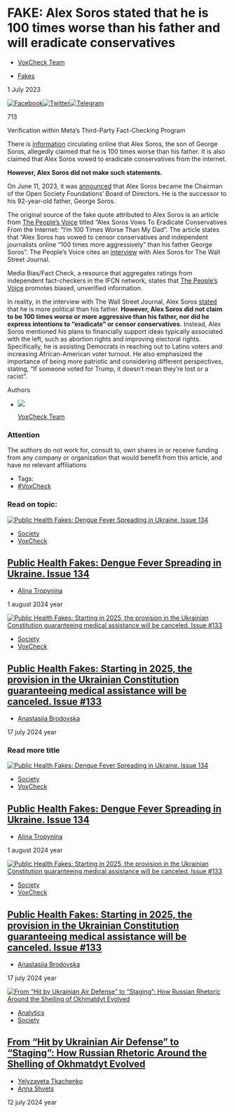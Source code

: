 FAKE: Alex Soros stated that he is 100 times worse than his father and will eradicate conservatives
===================================================================================================

*   [VoxCheck Team](https://voxukraine.org/en/authors/voxcheck-team)

*   [Fakes](https://voxukraine.org/en/category/voxukraine-informs)

1 July 2023

[![Facebook](//voxukraine.org/wp-content/uploads/2020/08/facebook.svg)](/#facebook "Facebook")[![Twitter](//voxukraine.org/wp-content/uploads/2020/08/twitter.svg)](/#twitter "Twitter")[![Telegram](//voxukraine.org/wp-content/uploads/2020/08/telegram.svg)](/#telegram "Telegram")

713

Verification within Meta’s Third-Party Fact-Checking Program

There is [information](https://www.discred.ru/2023/06/14/ya-v-sto-raz-huzhe-papy-naslednik-sorosa-vyhodit-iz-teni/) circulating online that Alex Soros, the son of George Soros, allegedly claimed that he is 100 times worse than his father. It is also claimed that Alex Soros vowed to eradicate conservatives from the internet.

**However, Alex Soros did not make such statements.**

On June 11, 2023, it was [announced](https://www.wsj.com/articles/george-soros-heir-son-alexander-soros-e3c4ca13) that Alex Soros became the Chairman of the Open Society Foundations’ Board of Directors. He is the successor to his 92-year-old father, George Soros.

The original source of the fake quote attributed to Alex Soros is an article from [The People’s Voice](https://thepeoplesvoice.tv/alex-soros-vows-to-eradicate-conservatives-from-the-internet-im-100-times-worse-than-my-dad/) titled “Alex Soros Vows To Eradicate Conservatives From the Internet: “I’m 100 Times Worse Than My Dad”. The article states that “Alex Soros has vowed to censor conservatives and independent journalists online “100 times more aggressively” than his father George Soros”. The People’s Voice cites an [interview](https://www.wsj.com/articles/george-soros-heir-son-alexander-soros-e3c4ca13) with Alex Soros for The Wall Street Journal.

Media Bias/Fact Check, a resource that aggregates ratings from independent fact-checkers in the IFCN network, states that [The People’s Voice](https://mediabiasfactcheck.com/news-punch/) promotes biased, unverified information.

In reality, in the interview with The Wall Street Journal, Alex Soros [stated](https://www.wsj.com/articles/george-soros-heir-son-alexander-soros-e3c4ca13) that he is more political than his father. **However, Alex Soros did not claim to be 100 times worse or more aggressive than his father, nor did he express intentions to “eradicate” or censor conservatives.** Instead, Alex Soros mentioned his plans to financially support ideas typically associated with the left, such as abortion rights and improving electoral rights. Specifically, he is assisting Democrats in reaching out to Latino voters and increasing African-American voter turnout. He also emphasized the importance of being more patriotic and considering different perspectives, stating, “If someone voted for Trump, it doesn’t mean they’re lost or a racist”.

Authors

*   ![](https://voxukraine.org/wp-content/uploads/2022/02/voxcheck.jpg)
    
    [VoxCheck Team](https://voxukraine.org/en/authors/voxcheck-team)
    

### Attention

The authors do not work for, consult to, own shares in or receive funding from any company or organization that would benefit from this article, and have no relevant affiliations

*   Tags:
*   [#VoxCheck](https://voxukraine.org/en/tag/voxcheck-en "VoxCheck")

### Read on topic:

[![Public Health Fakes: Dengue Fever Spreading in Ukraine. Issue 134](https://voxukraine.org/wp-content/uploads/2024/07/mathurin-napoly-matnapo-kQrBavaF-Fk-unsplash.jpg)](https://voxukraine.org/en/public-health-fakes-dengue-fever-spreading-in-ukraine-issue-134 "Public Health Fakes: Dengue Fever Spreading in Ukraine. Issue 134")

*   [Society](https://voxukraine.org/en/category/society-en)
*   [VoxCheck](https://voxukraine.org/en/category/voxcheck)

[Public Health Fakes: Dengue Fever Spreading in Ukraine. Issue 134](https://voxukraine.org/en/public-health-fakes-dengue-fever-spreading-in-ukraine-issue-134)
--------------------------------------------------------------------------------------------------------------------------------------------------------------

*   [Alina Tropynina](https://voxukraine.org/en/authors/alina-tropynina-2)

1 august 2024 year

[![Public Health Fakes: Starting in 2025, the provision in the Ukrainian Constitution guaranteeing medical assistance will be canceled. Issue #133](https://voxukraine.org/wp-content/uploads/2024/07/sj-objio-K2Eb0BV4Jgk-unsplash.jpg)](https://voxukraine.org/en/public-health-fakes-starting-in-2025-the-provision-in-the-ukrainian-constitution-guaranteeing-medical-assistance-will-be-canceled-issue-133 "Public Health Fakes: Starting in 2025, the provision in the Ukrainian Constitution guaranteeing medical assistance will be canceled. Issue #133")

*   [Society](https://voxukraine.org/en/category/society-en)
*   [VoxCheck](https://voxukraine.org/en/category/voxcheck)

[Public Health Fakes: Starting in 2025, the provision in the Ukrainian Constitution guaranteeing medical assistance will be canceled. Issue #133](https://voxukraine.org/en/public-health-fakes-starting-in-2025-the-provision-in-the-ukrainian-constitution-guaranteeing-medical-assistance-will-be-canceled-issue-133)
------------------------------------------------------------------------------------------------------------------------------------------------------------------------------------------------------------------------------------------------------------------------------------------------------------------------

*   [Anastasiia Brodovska](https://voxukraine.org/en/authors/anastasiia-brodovska)

17 july 2024 year

### Read more title

[![Public Health Fakes: Dengue Fever Spreading in Ukraine. Issue 134](https://voxukraine.org/wp-content/uploads/2024/07/mathurin-napoly-matnapo-kQrBavaF-Fk-unsplash.jpg)](https://voxukraine.org/en/public-health-fakes-dengue-fever-spreading-in-ukraine-issue-134 "Public Health Fakes: Dengue Fever Spreading in Ukraine. Issue 134")

*   [Society](https://voxukraine.org/en/category/society-en)
*   [VoxCheck](https://voxukraine.org/en/category/voxcheck)

[Public Health Fakes: Dengue Fever Spreading in Ukraine. Issue 134](https://voxukraine.org/en/public-health-fakes-dengue-fever-spreading-in-ukraine-issue-134)
--------------------------------------------------------------------------------------------------------------------------------------------------------------

*   [Alina Tropynina](https://voxukraine.org/en/authors/alina-tropynina-2)

1 august 2024 year

[![Public Health Fakes: Starting in 2025, the provision in the Ukrainian Constitution guaranteeing medical assistance will be canceled. Issue #133](https://voxukraine.org/wp-content/uploads/2024/07/sj-objio-K2Eb0BV4Jgk-unsplash.jpg)](https://voxukraine.org/en/public-health-fakes-starting-in-2025-the-provision-in-the-ukrainian-constitution-guaranteeing-medical-assistance-will-be-canceled-issue-133 "Public Health Fakes: Starting in 2025, the provision in the Ukrainian Constitution guaranteeing medical assistance will be canceled. Issue #133")

*   [Society](https://voxukraine.org/en/category/society-en)
*   [VoxCheck](https://voxukraine.org/en/category/voxcheck)

[Public Health Fakes: Starting in 2025, the provision in the Ukrainian Constitution guaranteeing medical assistance will be canceled. Issue #133](https://voxukraine.org/en/public-health-fakes-starting-in-2025-the-provision-in-the-ukrainian-constitution-guaranteeing-medical-assistance-will-be-canceled-issue-133)
------------------------------------------------------------------------------------------------------------------------------------------------------------------------------------------------------------------------------------------------------------------------------------------------------------------------

*   [Anastasiia Brodovska](https://voxukraine.org/en/authors/anastasiia-brodovska)

17 july 2024 year

[![From “Hit by Ukrainian Air Defense” to “Staging”: How Russian Rhetoric Around the Shelling of Okhmatdyt Evolved](https://voxukraine.org/wp-content/uploads/2024/07/ohmatdyt-1.jpg)](https://voxukraine.org/en/from-hit-by-ukrainian-air-defense-to-staging-how-russian-rhetoric-around-the-shelling-of-okhmatdyt-evolved "From “Hit by Ukrainian Air Defense” to “Staging”: How Russian Rhetoric Around the Shelling of Okhmatdyt Evolved")

*   [Analytics](https://voxukraine.org/en/category/analytics)
*   [Society](https://voxukraine.org/en/category/society-en)

[From “Hit by Ukrainian Air Defense” to “Staging”: How Russian Rhetoric Around the Shelling of Okhmatdyt Evolved](https://voxukraine.org/en/from-hit-by-ukrainian-air-defense-to-staging-how-russian-rhetoric-around-the-shelling-of-okhmatdyt-evolved)
-------------------------------------------------------------------------------------------------------------------------------------------------------------------------------------------------------------------------------------------------------

*   [Yelyzaveta Tkachenko](https://voxukraine.org/en/authors/yelyzaveta-tkachenko-2)
*   [Anna Shvets](https://voxukraine.org/en/authors/anna-shvets-2)

12 july 2024 year